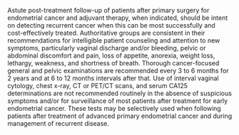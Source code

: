 Astute post-treatment follow-up of patients after primary surgery for endometrial cancer and adjuvant therapy, when indicated, should be intent on detecting recurrent cancer when this can be most successfully and cost-effectively treated. Authoritative groups are consistent in their recommendations for intelligible patient counseling and attention to new symptoms, particularly vaginal discharge and/or bleeding, pelvic or abdominal discomfort and pain, loss of appetite, anorexia, weight loss, lethargy, weakness, and shortness of breath. Thorough cancer-focused general and pelvic examinations are recommended every 3 to 6 months for 2 years and at 6 to 12 months intervals after that. Use of interval vaginal cytology, chest x-ray, CT or PET/CT scans, and serum CA125 determinations are not recommended routinely in the absence of suspicious symptoms and/or for surveillance of most patients after treatment for early endometrial cancer. These tests may be selectively used when following patients after treatment of advanced primary endometrial cancer and during management of recurrent disease.